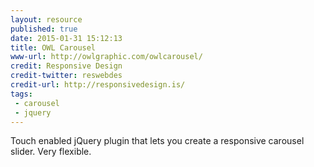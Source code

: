 ```yaml
---
layout: resource
published: true
date: 2015-01-31 15:12:13
title: OWL Carousel
www-url: http://owlgraphic.com/owlcarousel/
credit: Responsive Design
credit-twitter: reswebdes
credit-url: http://responsivedesign.is/
tags: 
 - carousel
 - jquery
---
```


Touch enabled jQuery plugin that lets you create a responsive carousel slider. Very flexible.